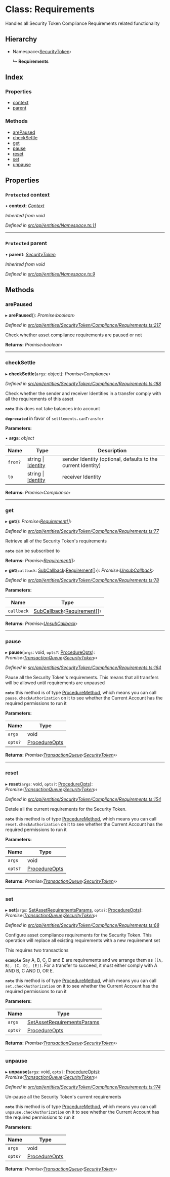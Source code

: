 # Class: Requirements

Handles all Security Token Compliance Requirements related functionality

## Hierarchy

* Namespace‹[SecurityToken](securitytoken.md)›

  ↳ **Requirements**

## Index

### Properties

* [context](requirements.md#protected-context)
* [parent](requirements.md#protected-parent)

### Methods

* [arePaused](requirements.md#arepaused)
* [checkSettle](requirements.md#checksettle)
* [get](requirements.md#get)
* [pause](requirements.md#pause)
* [reset](requirements.md#reset)
* [set](requirements.md#set)
* [unpause](requirements.md#unpause)

## Properties

### `Protected` context

• **context**: *[Context](context.md)*

*Inherited from void*

*Defined in [src/api/entities/Namespace.ts:11](https://github.com/PolymathNetwork/polymesh-sdk/blob/7362b318/src/api/entities/Namespace.ts#L11)*

___

### `Protected` parent

• **parent**: *[SecurityToken](securitytoken.md)*

*Inherited from void*

*Defined in [src/api/entities/Namespace.ts:9](https://github.com/PolymathNetwork/polymesh-sdk/blob/7362b318/src/api/entities/Namespace.ts#L9)*

## Methods

###  arePaused

▸ **arePaused**(): *Promise‹boolean›*

*Defined in [src/api/entities/SecurityToken/Compliance/Requirements.ts:217](https://github.com/PolymathNetwork/polymesh-sdk/blob/7362b318/src/api/entities/SecurityToken/Compliance/Requirements.ts#L217)*

Check whether asset compliance requirements are paused or not

**Returns:** *Promise‹boolean›*

___

###  checkSettle

▸ **checkSettle**(`args`: object): *Promise‹Compliance›*

*Defined in [src/api/entities/SecurityToken/Compliance/Requirements.ts:188](https://github.com/PolymathNetwork/polymesh-sdk/blob/7362b318/src/api/entities/SecurityToken/Compliance/Requirements.ts#L188)*

Check whether the sender and receiver Identities in a transfer comply with all the requirements of this asset

**`note`** this does not take balances into account

**`deprecated`** in favor of `settlements.canTransfer`

**Parameters:**

▪ **args**: *object*

Name | Type | Description |
------ | ------ | ------ |
`from?` | string &#124; [Identity](identity.md) | sender Identity (optional, defaults to the current Identity) |
`to` | string &#124; [Identity](identity.md) | receiver Identity  |

**Returns:** *Promise‹Compliance›*

___

###  get

▸ **get**(): *Promise‹[Requirement](../interfaces/requirement.md)[]›*

*Defined in [src/api/entities/SecurityToken/Compliance/Requirements.ts:77](https://github.com/PolymathNetwork/polymesh-sdk/blob/7362b318/src/api/entities/SecurityToken/Compliance/Requirements.ts#L77)*

Retrieve all of the Security Token's requirements

**`note`** can be subscribed to

**Returns:** *Promise‹[Requirement](../interfaces/requirement.md)[]›*

▸ **get**(`callback`: [SubCallback](../globals.md#subcallback)‹[Requirement](../interfaces/requirement.md)[]›): *Promise‹[UnsubCallback](../globals.md#unsubcallback)›*

*Defined in [src/api/entities/SecurityToken/Compliance/Requirements.ts:78](https://github.com/PolymathNetwork/polymesh-sdk/blob/7362b318/src/api/entities/SecurityToken/Compliance/Requirements.ts#L78)*

**Parameters:**

Name | Type |
------ | ------ |
`callback` | [SubCallback](../globals.md#subcallback)‹[Requirement](../interfaces/requirement.md)[]› |

**Returns:** *Promise‹[UnsubCallback](../globals.md#unsubcallback)›*

___

###  pause

▸ **pause**(`args`: void, `opts?`: [ProcedureOpts](../interfaces/procedureopts.md)): *Promise‹[TransactionQueue](transactionqueue.md)‹[SecurityToken](securitytoken.md)››*

*Defined in [src/api/entities/SecurityToken/Compliance/Requirements.ts:164](https://github.com/PolymathNetwork/polymesh-sdk/blob/7362b318/src/api/entities/SecurityToken/Compliance/Requirements.ts#L164)*

Pause all the Security Token's requirements. This means that all transfers will be allowed until requirements are unpaused

**`note`** this method is of type [ProcedureMethod](../interfaces/proceduremethod.md), which means you can call `pause.checkAuthorization`
  on it to see whether the Current Account has the required permissions to run it

**Parameters:**

Name | Type |
------ | ------ |
`args` | void |
`opts?` | [ProcedureOpts](../interfaces/procedureopts.md) |

**Returns:** *Promise‹[TransactionQueue](transactionqueue.md)‹[SecurityToken](securitytoken.md)››*

___

###  reset

▸ **reset**(`args`: void, `opts?`: [ProcedureOpts](../interfaces/procedureopts.md)): *Promise‹[TransactionQueue](transactionqueue.md)‹[SecurityToken](securitytoken.md)››*

*Defined in [src/api/entities/SecurityToken/Compliance/Requirements.ts:154](https://github.com/PolymathNetwork/polymesh-sdk/blob/7362b318/src/api/entities/SecurityToken/Compliance/Requirements.ts#L154)*

Detele all the current requirements for the Security Token.

**`note`** this method is of type [ProcedureMethod](../interfaces/proceduremethod.md), which means you can call `reset.checkAuthorization`
  on it to see whether the Current Account has the required permissions to run it

**Parameters:**

Name | Type |
------ | ------ |
`args` | void |
`opts?` | [ProcedureOpts](../interfaces/procedureopts.md) |

**Returns:** *Promise‹[TransactionQueue](transactionqueue.md)‹[SecurityToken](securitytoken.md)››*

___

###  set

▸ **set**(`args`: [SetAssetRequirementsParams](../interfaces/setassetrequirementsparams.md), `opts?`: [ProcedureOpts](../interfaces/procedureopts.md)): *Promise‹[TransactionQueue](transactionqueue.md)‹[SecurityToken](securitytoken.md)››*

*Defined in [src/api/entities/SecurityToken/Compliance/Requirements.ts:68](https://github.com/PolymathNetwork/polymesh-sdk/blob/7362b318/src/api/entities/SecurityToken/Compliance/Requirements.ts#L68)*

Configure asset compliance requirements for the Security Token. This operation will replace all existing requirements with a new requirement set

This requires two transactions

**`example`** Say A, B, C, D and E are requirements and we arrange them as `[[A, B], [C, D], [E]]`.
For a transfer to succeed, it must either comply with A AND B, C AND D, OR E.

**`note`** this method is of type [ProcedureMethod](../interfaces/proceduremethod.md), which means you can call `set.checkAuthorization`
  on it to see whether the Current Account has the required permissions to run it

**Parameters:**

Name | Type |
------ | ------ |
`args` | [SetAssetRequirementsParams](../interfaces/setassetrequirementsparams.md) |
`opts?` | [ProcedureOpts](../interfaces/procedureopts.md) |

**Returns:** *Promise‹[TransactionQueue](transactionqueue.md)‹[SecurityToken](securitytoken.md)››*

___

###  unpause

▸ **unpause**(`args`: void, `opts?`: [ProcedureOpts](../interfaces/procedureopts.md)): *Promise‹[TransactionQueue](transactionqueue.md)‹[SecurityToken](securitytoken.md)››*

*Defined in [src/api/entities/SecurityToken/Compliance/Requirements.ts:174](https://github.com/PolymathNetwork/polymesh-sdk/blob/7362b318/src/api/entities/SecurityToken/Compliance/Requirements.ts#L174)*

Un-pause all the Security Token's current requirements

**`note`** this method is of type [ProcedureMethod](../interfaces/proceduremethod.md), which means you can call `unpause.checkAuthorization`
  on it to see whether the Current Account has the required permissions to run it

**Parameters:**

Name | Type |
------ | ------ |
`args` | void |
`opts?` | [ProcedureOpts](../interfaces/procedureopts.md) |

**Returns:** *Promise‹[TransactionQueue](transactionqueue.md)‹[SecurityToken](securitytoken.md)››*
